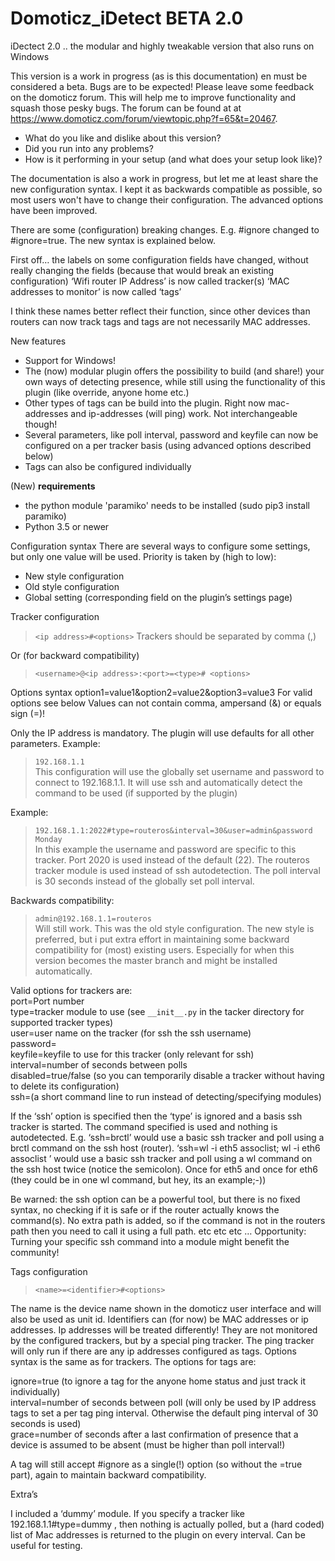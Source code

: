 # Domoticz_iDetect BETA 2.0

iDectect 2.0 .. the modular and highly tweakable version that also runs on Windows

This version is a work in progress (as is this documentation) en must be considered a beta. Bugs are to be expected! Please leave some feedback on the domoticz forum. This will help me to improve functionality and squash those pesky bugs.
The forum can be found at at https://www.domoticz.com/forum/viewtopic.php?f=65&t=20467.

* What do you like and dislike about this version?
* Did you run into any problems?
* How is it performing in your setup (and what does your setup look like)?

The documentation is also a work in progress, but let me at least share the new configuration syntax. I kept it as backwards compatible as possible, so most users won't have to change their configuration. The advanced options have been improved.

There are some (configuration) breaking changes. E.g. #ignore changed to #ignore=true. The new syntax is explained below.

First off… the labels on some configuration fields have changed, without really changing the fields (because that would break an existing configuration)
‘Wifi router IP Address’ is now called tracker(s)
‘MAC addresses to monitor’ is now called ‘tags’

I think these names better reflect their function, since other devices than routers can now track tags and tags are not necessarily MAC addresses.

New features
* Support for Windows! 
* The (now) modular plugin offers the possibility to build (and share!) your own ways of detecting presence, while still using the functionality of this plugin (like override, anyone home etc.)
* Other types of tags can be build into the plugin. Right now mac-addresses and ip-addresses (will ping) work. Not interchangeable though!
* Several parameters, like poll interval, password and keyfile can now be configured on a per tracker basis (using advanced options described below)
* Tags can also be configured individually

(New) **requirements**
* the python module 'paramiko' needs to be installed (sudo pip3 install paramiko)
* Python 3.5 or newer

Configuration syntax
There are several ways to configure some settings, but only one value will be used. Priority is taken by (high to low):
* New style configuration 
* Old style configuration
* Global setting (corresponding field on the plugin’s settings page)

Tracker configuration
> `<ip address>#<options>`
Trackers should be separated by comma (,)

Or (for backward compatibility)
> `<username>@<ip address>:<port>=<type># <options>`

Options syntax
option1=value1&option2=value2&option3=value3 
For valid options see below
Values can not contain comma, ampersand (&) or equals sign (=)!

Only the IP address is mandatory. The plugin will use defaults for all other parameters. 
Example: 
> `192.168.1.1`     
This configuration will use the globally set username and password to connect to 192.168.1.1. It will use ssh and automatically detect the command to be used (if supported by the plugin)

Example:
> `192.168.1.1:2022#type=routeros&interval=30&user=admin&password Monday`     
In this example the username and password are specific to this tracker. Port 2020 is used instead of the default (22). The routeros tracker module is used instead of ssh autodetection. The poll interval is 30 seconds instead of the globally set poll interval.

Backwards compatibility:
> `admin@192.168.1.1=routeros`    
Will still work. This was the old style configuration. The new style is preferred, but i put extra effort in maintaining some backward compatibility for (most) existing users. Especially for when this version becomes the master branch and might be installed automatically.


Valid options for trackers are:   
port=Port number   
type=tracker module to use (see `__init__.py` in the tacker directory for supported tracker types)   
user=user name on the tracker (for ssh the ssh username)   
password=    
keyfile=keyfile to use for this tracker (only relevant for ssh)    
interval=number of seconds between polls    
disabled=true/false (so you can temporarily disable a tracker without having to delete its configuration)     
ssh=(a short command line to run instead of detecting/specifying modules)      

If the ‘ssh’ option is specified then the ‘type’ is ignored and a basis ssh tracker is started. The command specified is used and nothing is autodetected.
E.g. ‘ssh=brctl’ would use a basic ssh tracker and poll using a brctl command on the ssh host (router). 
‘ssh=wl -i eth5 assoclist; wl -i eth6 assoclist ’ would use a basic ssh tracker and poll using a wl command on the ssh host twice (notice the semicolon). Once for eth5 and once for eth6 (they could be in one wl command, but hey, its an example;-))

Be warned: the ssh option can be a powerful tool, but there is no fixed syntax, no checking if it is safe or if the router actually knows the command(s). No extra path is added, so if the command is not in the routers path then you need to call it using a full path.  etc etc etc … 
Opportunity: Turning your specific ssh command into a module might benefit the community!

Tags configuration    
> `<name>=<identifier>#<options>`


The name is the device name shown in the domoticz user interface and will also be used as unit id.
Identifiers can (for now) be MAC addresses or ip addresses. Ip addresses will be treated differently! They are not monitored by the configured trackers, but by a special ping tracker. The ping tracker will only run if there are any ip addresses configured as tags.
Options syntax is the same as for trackers. The options for tags are:


ignore=true (to ignore a tag for the anyone home status and just track it individually)     
interval=number of seconds between poll (will only be used by IP address tags to set a per tag ping interval. Otherwise the default ping interval of 30 seconds is used)      
grace=number of seconds after a last confirmation of presence that a device is assumed to be absent (must be higher than poll interval!)      


A tag will still accept #ignore as a single(!) option (so without the =true part), again to maintain backward compatibility.

Extra’s

I included a ‘dummy’ module. If you specify a tracker like 192.168.1.1#type=dummy , then nothing is actually polled, but a (hard coded) list of Mac addresses is returned to the plugin on every interval. Can be useful for testing.
